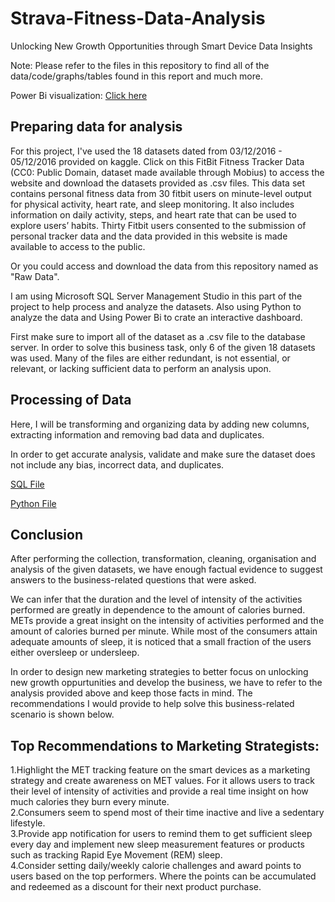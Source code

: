# Strava-Fitness-Data-Analysis
Unlocking New Growth Opportunities through Smart Device Data Insights

Note: Please refer to the files in this repository to find all of the data/code/graphs/tables found in this report and much more.

Power Bi visualization: <a href="https://github.com/madhuripingle/Strava-Fitness-Data-Analysis/blob/main/STRAVA%20FITNESS%20DATA%20ANALYSIS.pbix">Click here</a>

## Preparing data for analysis

For this project, I've used the 18 datasets dated from 03/12/2016 - 05/12/2016 provided on kaggle. Click on this FitBit Fitness Tracker Data (CC0: Public Domain, dataset made available through Mobius) to access the website and download the datasets provided as .csv files. This data set contains personal fitness data from 30 fitbit users on minute-level output for physical activity, heart rate, and sleep monitoring. It also includes information on daily activity, steps, and heart rate that can be used to explore users’ habits. Thirty Fitbit users consented to the submission of personal tracker data and the data provided in this website is made available to access to the public.

Or you could access and download the data from this repository named as "Raw Data".

I am using Microsoft SQL Server Management Studio in this part of the project to help process and analyze the datasets. Also using Python to analyze the data and Using Power Bi to crate an interactive dashboard.

First make sure to import all of the dataset as a .csv file to the database server. In order to solve this business task, only 6 of the given 18 datasets was used. Many of the files are either redundant, is not essential, or relevant, or lacking sufficient data to perform an analysis upon.

## Processing of Data

Here, I will be transforming and organizing data by adding new columns, extracting information and removing bad data and duplicates.

In order to get accurate analysis, validate and make sure the dataset does not include any bias, incorrect data, and duplicates.

<a href="https://github.com/madhuripingle/Strava-Fitness-Data-Analysis/blob/main/STRAVA%20FITNESS%20DATA%20ANALYSIS.sql">SQL File</a>

<a href="https://github.com/madhuripingle/Strava-Fitness-Data-Analysis/blob/main/STRAVA%20FITNESS%20DATA%20ANALYSIS.ipynb">Python File</a>

## Conclusion

After performing the collection, transformation, cleaning, organisation and analysis of the given datasets, we have enough factual evidence to suggest answers to the business-related questions that were asked.

We can infer that the duration and the level of intensity of the activities performed are greatly in dependence to the amount of calories burned. METs provide a great insight on the intensity of activities performed and the amount of calories burned per minute. While most of the consumers attain adequate amounts of sleep, it is noticed that a small fraction of the users either oversleep or undersleep.

In order to design new marketing strategies to better focus on unlocking new growth oppurtunities and develop the business, we have to refer to the analysis provided above and keep those facts in mind. The recommendations I would provide to help solve this business-related scenario is shown below.

## Top Recommendations to Marketing Strategists:

1.Highlight the MET tracking feature on the smart devices as a marketing strategy and create awareness on MET values. For it allows users to track their level of intensity of activities and provide a real time insight on how much calories they burn every minute.</br>
2.Consumers seem to spend most of their time inactive and live a sedentary lifestyle.</br>
3.Provide app notification for users to remind them to get sufficient sleep every day and implement new sleep measurement features or products such as tracking Rapid Eye Movement (REM) sleep.</br>
4.Consider setting daily/weekly calorie challenges and award points to users based on the top performers. Where the points can be accumulated and redeemed as a discount for their next product purchase.
